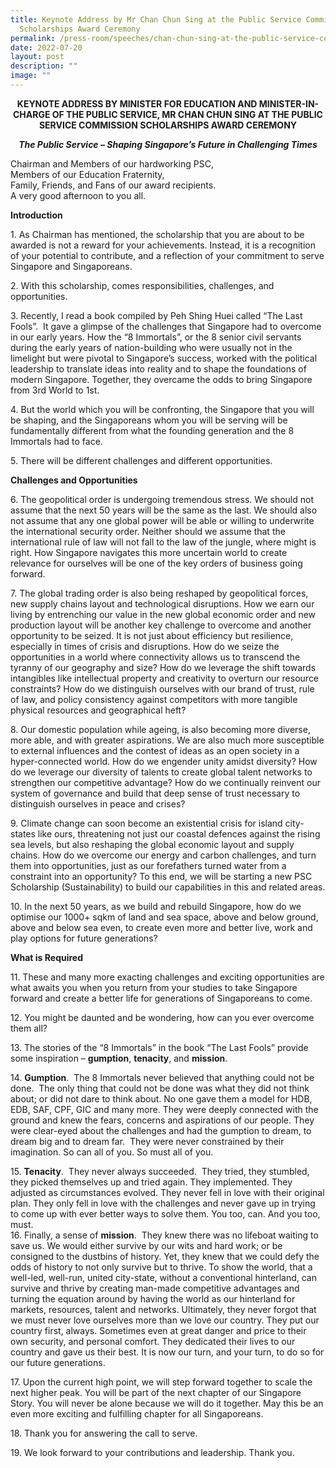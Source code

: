 ```yaml
---
title: Keynote Address by Mr Chan Chun Sing at the Public Service Commission
  Scholarships Award Ceremony
permalink: /press-room/speeches/chan-chun-sing-at-the-public-service-commission-scholarships-award-ceremony/
date: 2022-07-20
layout: post
description: ""
image: ""
---
```

<div style="text-align:center"><strong>
KEYNOTE ADDRESS BY MINISTER FOR EDUCATION AND MINISTER-IN-CHARGE OF THE PUBLIC SERVICE, MR CHAN CHUN SING AT THE PUBLIC SERVICE COMMISSION SCHOLARSHIPS AWARD CEREMONY <br>
	
*The Public Service – Shaping Singapore’s Future in Challenging Times*
	</strong></div>

Chairman and Members of our hardworking PSC,  
Members of our Education Fraternity,  
Family, Friends, and Fans of our award recipients.&nbsp;  
A very good afternoon to you all.  
  
**Introduction**  
  
1\. As Chairman has mentioned, the scholarship that you are about to be awarded is not a reward for your achievements. Instead, it is a recognition of your potential to contribute, and a reflection of your commitment to serve Singapore and Singaporeans.  
  
2\. With this scholarship, comes responsibilities, challenges, and opportunities.  
  
3\. Recently, I read a book compiled by Peh Shing Huei called “The Last Fools”.&nbsp; It gave a glimpse of the challenges that Singapore had to overcome in our early years. How the “8 Immortals”, or the 8 senior civil servants during the early years of nation-building who were usually not in the limelight but were pivotal to Singapore’s success, worked with the political leadership to translate ideas into reality and to shape the foundations of modern Singapore. Together, they overcame the odds to bring Singapore from 3rd World to 1st.  
  
4\. But the world which you will be confronting, the Singapore that you will be shaping, and the Singaporeans whom you will be serving will be fundamentally different from what the founding generation and the 8 Immortals had to face.&nbsp;&nbsp;  
  
5\. There will be different challenges and different opportunities.  
  
  
**Challenges and Opportunities**&nbsp;  
  
6\. The geopolitical order is undergoing tremendous stress. We should not assume that the next 50 years will be the same as the last. We should also not assume that any one global power will be able or willing to underwrite the international security order. Neither should we assume that the international rule of law will not fall to the law of the jungle, where might is right. How Singapore navigates this more uncertain world to create relevance for ourselves will be one of the key orders of business going forward.  
  
7\. The global trading order is also being reshaped by geopolitical forces, new supply chains layout and technological disruptions. How we earn our living by entrenching our value in the new global economic order and new production layout will be another key challenge to overcome and another opportunity to be seized. It is not just about efficiency but resilience, especially in times of crisis and disruptions. How do we seize the opportunities in a world where connectivity allows us to transcend the tyranny of our geography and size? How do we leverage the shift towards intangibles like intellectual property and creativity to overturn our resource constraints? How do we distinguish ourselves with our brand of trust, rule of law, and policy consistency against competitors with more tangible physical resources and geographical heft?  
  
8\. Our domestic population while ageing, is also becoming more diverse, more able, and with greater aspirations. We are also much more susceptible to external influences and the contest of ideas as an open society in a hyper-connected world. How do we engender unity amidst diversity? How do we leverage our diversity of talents to create global talent networks to strengthen our competitive advantage? How do we continually reinvent our system of governance and build that deep sense of trust necessary to distinguish ourselves in peace and crises?  
  
9\. Climate change can soon become an existential crisis for island city-states like ours, threatening not just our coastal defences against the rising sea levels, but also reshaping the global economic layout and supply chains. How do we overcome our energy and carbon challenges, and turn them into opportunities, just as our forefathers turned water from a constraint into an opportunity? To this end, we will be starting a new PSC Scholarship (Sustainability) to build our capabilities in this and related areas.  
  
10\. In the next 50 years, as we build and rebuild Singapore, how do we optimise our 1000+ sqkm of land and sea space, above and below ground, above and below sea even, to create even more and better live, work and play options for future generations?  
  
  
**What is Required**  

11\. These and many more exacting challenges and exciting opportunities are what awaits you when you return from your studies to take Singapore forward and create a better life for generations of Singaporeans to come.  
  
12\. You might be daunted and be wondering, how can you ever overcome them all?  
  
  
13\. The stories of the “8 Immortals” in the book “The Last Fools” provide some inspiration –&nbsp;**gumption**,&nbsp;**tenacity**, and&nbsp;**mission**.  
  
14\. **Gumption**.&nbsp; The 8 Immortals never believed that anything could not be done.&nbsp; The only thing that could not be done was what they did not think about; or did not dare to think about. No one gave them a model for HDB, EDB, SAF, CPF, GIC and many more. They were deeply connected with the ground and knew the fears, concerns and aspirations of our people. They were clear-eyed about the challenges and had the gumption to dream, to dream big and to dream far.&nbsp; They were never constrained by their imagination. So can all of you. So must all of you.  
  
15\. **Tenacity**.&nbsp; They never always succeeded.&nbsp; They tried, they stumbled, they picked themselves up and tried again. They implemented. They adjusted as circumstances evolved. They never fell in love with their original plan. They only fell in love with the challenges and never gave up in trying to come up with ever better ways to solve them. You too, can. And you too, must.  
16\. Finally, a sense of&nbsp;**mission**.&nbsp; They knew there was no lifeboat waiting to save us. We would either survive by our wits and hard work; or be consigned to the dustbins of history. Yet, they knew that we could defy the odds of history to not only survive but to thrive. To show the world, that a well-led, well-run, united city-state, without a conventional hinterland, can survive and thrive by creating man-made competitive advantages and turning the equation around by having the world as our hinterland for markets, resources, talent and networks. Ultimately, they never forgot that we must never love ourselves more than we love our country. They put our country first, always. Sometimes even at great danger and price to their own security, and personal comfort. They dedicated their lives to our country and gave us their best. It is now our turn, and your turn, to do so for our future generations.  
  
17\. Upon the current high point, we will step forward together to scale the next higher peak. You will be part of the next chapter of our Singapore Story. You will never be alone because we will do it together. May this be an even more exciting and fulfilling chapter for all Singaporeans.  
  
18\. Thank you for answering the call to serve.  
  
19\. We look forward to your contributions and leadership. Thank you.
